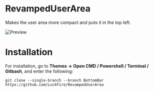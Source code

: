 # RevampedUserArea
Makes the user area more compact and puts it in the top left.

![Preview](./Previews/AreaPreview.png)

# Installation
For installation, go to **Themes -> Open CMD / Powershell / Terminal / Gitbash**, and enter the following:
```
git clone --single-branch --branch BottomBar https://github.com/LuckFire/RevampedUserArea
```
